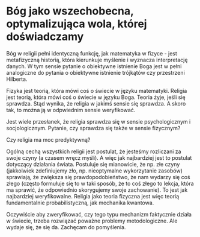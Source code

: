 # Bóg jako wszechobecna, optymalizująca wola, której doświadczamy


Bóg w religii pełni identyczną funkcję, jak matematyka w fizyce - jest metafizyczną historią, która kierunkuje myślenie i wyznacza interpretację danych. W tym sensie pytanie o obiektywne istnienie Boga jest w pełni analogiczne do pytania o obiektywne istnienie trójkątów czy przestrzeni Hilberta.

Fizyka jest teorią, która mówi coś o świecie w języku matematyki. Religia jest teorią, która mówi coś o świecie w języku Boga. Teoria żyje, jeśli się sprawdza. Stąd wynika, że religia w jakimś sensie się sprawdza. A skoro tak, to można ją w odpwiednim sensie weryfikować.

Jest wiele przesłanek, że religia sprawdza się w sensie psychologicznym i socjologicznym. Pytanie, czy sprawdza się także w sensie fizycznym?

Czy religia ma moc predyktywną? 

Ogólną cechą wszystkich religii jest postulat, że jesteśmy rozliczani za swoje czyny (a czasem wręcz myśli). A więc jak najbardziej jest to postulat dotyczący działania świata. Postuluje się mianowicie, że np. złe czyny (jakkolwiek zdefiniujemy zło, np. nieoptymalne wykorzytanie zasobów) sprawiają, że zwiększa się prawdopodobieństwo, że nam wydarzy się coś złego (często formułuje się to w taki sposób, że to coś złego to lekcja, która ma sprawić, że odpowiednio skorygujemy swoje zachowanie). To jest jak najbardziej weryfikowalne. Religia jako teoria fizyczna jest więc teorią fundamentalnie probabilistyczną, jak mechanika kwantowa.

Oczywiście aby zweryfikować, czy tego typu mechanizm faktycznie działa w świecie, trzeba rozwiązać poważne problemy metodologiczne. Ale wydaje się, że się da. Zachęcam do pomyślenia.


